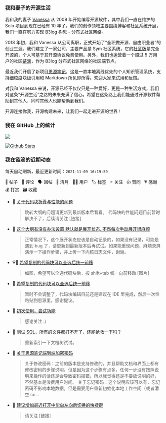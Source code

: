 ### 我和妻子的开源生活

我和我的妻子 [Vanessa](https://github.com/Vanessa219) 从 2009 年开始编写开源软件，其中我们一直在维护的 Solo 项目到现在已经有 10 年了。我们的创作领域主要围绕博客和社区系统开展，我们一直在努力实现 [B3log 构思 - 分布式社区网络](https://ld246.com/article/1546941897596)。

2018 年初，我和 Vanessa 从公司离职，正式开始了“全职做开源、自由职业者”的创业生涯。我们建立了一家公司，主要产品是 Sym 社区系统，它的[社区版](https://github.com/88250/symphony)是完全开源的，个人可基于其开源协议免费使用。另外，我们也运营着一个超过 5 万用户的社区[链滴](https://ld246.com)，作为 B3log 分布式社区网络的社区端节点。

最近我们开启了新项目[思源笔记](https://github.com/siyuan-note/siyuan)，这是一款本地离线优先的个人知识管理系统，支持细粒度块级引用和 Markdown 所见即所得，欢迎大家来试用和反馈。

对我和 Vanessa 来说，开源已经不仅仅只是一种爱好，更是一种生活方式，我们对这条“开源生活”之路的未来充满了信心。希望在这条路上我们能通过开源软件帮助到其他人，同时其他人也能帮助到我们。

开源连接你我，开源构建未来，让我们一起走进开源的世界！

### 我在 GitHub 上的统计

<a title="Hits" target="_blank" href="https://github.com/88250/88250"><img src="https://hits.b3log.org/88250/88250.svg"></a>

[![Github Stats](https://github-readme-stats.vercel.app/api?username=88250&theme=tokyonight&show_icons=true)](https://github.com/88250)

<!--events start -->

### 我在链滴的近期动态

每天自动刷新，最近更新时间：`2021-11-09 16:19:59`

📝 帖子 &nbsp; 💬 评论 &nbsp; 🗣 回帖 &nbsp; 🌙 清月 &nbsp; 👨‍💻 用户 &nbsp; 🏷️ 标签 &nbsp; ⭐️ 关注 &nbsp; 👍 赞同 &nbsp; 💗 感谢 &nbsp; 💰 打赏 &nbsp; 🗃 收藏

* 💬 [关于代码块折叠与性能的问题](https://ld246.com/article/1636429858672/comment/1636445095638#comments)

  > 跳转大纲的问题请更新到最新版本后看看。 代码块的性能问题目前暂时解决不了，后续请关注 [链接]
* 💬 [这个大纲有没有办法设置 默认就是展开状态, 不然每次手动展开很麻烦](https://ld246.com/article/1636432750391/comment/1636444585675#comments)

  > 正常情况下，这个展开状态应该是自动记录的，如果没有记录，可能是遇到 bug 了，请更新到最新版本后再试试。如果能重现问题，麻烦录屏演示一下操作步骤，并上传一下内核日志文件，谢谢。
* 💗📝 [希望复制的代码块可以全选后统一前移](https://ld246.com/article/1636429330815)

  > 如图，希望可以全选代码块后，按 shift+tab 统一向前移动 [图片]
* 💬 [希望复制的代码块可以全选后统一前移](https://ld246.com/article/1636429330815/comment/1636444356378#comments)

  > 暂时不会调整了，代码块编辑目前还是建议在 IDE 里完成，然后一次性粘贴到思源里，感谢提议。
* 💬 [初次使用，尝试功能](https://ld246.com/article/1636432125061/comment/1636435650208#comments)

  > 感谢关注 :)
* 💬 [测试 SQL，所有的文件都打不开了，还能抢救一下吗？](https://ld246.com/article/1636435206905/comment/1636435499780#comments)

  > 重新索引一下文档树试试。
* 💬 [关于思源笔记端到端加密密码](https://ld246.com/article/1636187770089/comment/1636430501135#comments)

  > 关于修改密码：之前的版本是支持修改的，并且帮助文档和界面上都有修改密码的步骤说明。但是因为这个步骤有点多，任何一步没有按照说明来操作的话还是会导致密码报错，所以我觉得还是不要放说明的好，不然基本是浪费用户时间。 关于忘记密码：这个说明应该可以有，忘记密码不影响本地数据。但是需要用户重新初始化本地工作空间（或者清空 co ..
* 💬 [建议增加最近打开中能向左向后切换的快捷键](https://ld246.com/article/1636389079555/comment/1636419545047#comments)

  > 请关注 [链接]


<!--events end -->
